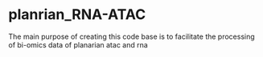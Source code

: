 # planrian_RNA-ATAC
The main purpose of creating this code base is to facilitate the processing of bi-omics data of planarian atac and rna
